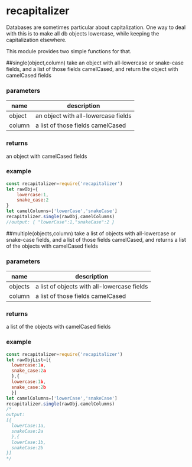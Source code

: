 # recapitalizer
Databases are sometimes particular about capitalization. One way to deal with this is to make all db objects lowercase, while keeping the capitalization elsewhere.

This module provides two simple functions for that.

##single(object,column)
take an object with all-lowercase or snake-case fields, and a list of those fields camelCased, and return the object with camelCased fields

### parameters
| name | description |
| --- | --- |
| object | an object with all-lowercase fields |
| column | a list of those fields camelCased |

### returns
an object with camelCased fields

### example
```javascript
const recapitalizer=require('recapitalizer')
let rawObj={
    lowercase:1,
    snake_case:2
}
let camelColumns=['lowerCase','snakeCase']
recapitalizer.single(rawObj,camelColumns)
//output: { "lowerCase":1,"snakeCase":2 }
```

##multiple(objects,column)
take a list of objects with all-lowercase or snake-case fields, and a list of those fields camelCased, and returns a list of the objects with camelCased fields

### parameters
| name | description |
| --- | --- |
| objects | a list of objects with all-lowercase fields |
| column | a list of those fields camelCased |

### returns
a list of the objects with camelCased fields

### example
```javascript
const recapitalizer=require('recapitalizer')
let rawObjList=[{
  lowercase:1a,
  snake_case:2a
  },{
  lowercase:1b,
  snake_case:2b
  }]
let camelColumns=['lowerCase','snakeCase']
recapitalizer.single(rawObj,camelColumns)
/*
output:
[{
  lowerCase:1a,
  snakeCase:2a
  },{
  lowerCase:1b,
  snakeCase:2b
}]
*/
```